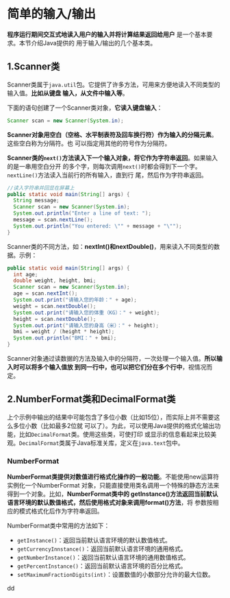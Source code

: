 简单的输入/输出
================================================================================
**程序运行期间交互式地读入用户的输入并将计算结果返回给用户** 是一个基本要求。本节介绍Java提供的
用于输入/输出的几个基本类。

## 1.Scanner类
Scanner类属于`java.util`包。它提供了许多方法，可用来方便地读入不同类型的输入值。**比如从键盘
输入，从文件中输入等**。

下面的语句创建了一个Scanner类对象，**它读入键盘输入**：
```java
Scanner scan = new Scanner(System.in);
```
**Scanner对象用空白（空格、水平制表符及回车换行符）作为输入的分隔元素**。这些空白称为分隔符。也
可以指定用其他的符号作为分隔符。

**Scanner类的`next()`方法读入下一个输入对象，将它作为字符串返回**。如果输入的是一串用空白分开
的多个字，则每次调用`next()`时都会得到下一个字。`nextLine()`方法读入当前行的所有输入，直到行
尾，然后作为字符串返回。
```java
//读入字符串并回显在屏幕上
public static void main(String[] args) {
  String message;
  Scanner scan = new Scanner(System.in);
  System.out.println("Enter a line of text: ");
  message = scan.nextLine();
  System.out.println("You entered: \"" + message + "\"");
}
```
Scanner类的不同方法，如：**nextInt()和nextDouble()**，用来读入不同类型的数据。示例：
```java
public static void main(String[] args) {
  int age;
  double weight, height, bmi;
  Scanner scan = new Scanner(System.in);
  age = scan.nextInt();
  System.out.print("请输入您的年龄：" + age);
  weight = scan.nextDouble();
  System.out.print("请输入您的体重（KG）：" + weight);
  height = scan.nextDouble();
  System.out.print("请输入您的身高（米）：" + height);
  bmi = weight / (height * height);
  System.out.println("BMI：" + bmi);
}
```
Scanner对象通过读数据的方法及输入中的分隔符，一次处理一个输入值。**所以输入时可以将多个输入值放
到同一行中，也可以把它们分在多个行中**，视情况而定。

## 2.NumberFormat类和DecimalFormat类
上个示例中输出的结果中可能包含了多位小数（比如15位），而实际上并不需要这么多位小数（比如最多2位就
可以了）。为此，可以使用Java提供的格式化输出功能，比如`DecimalFormat`类。使用这些类，可使打印
或显示的信息看起来比较美观。`DecimalFormat`类属于Java标准关库，定义在`java.text`包中。

### NumberFormat
**NumberFormat类提供对数值进行格式化操作的一般功能**。不能使用new运算符实例化一个NumberFormat
对象，只能直接使用类名调用一个特殊的静态方法来得到一个对象。比如，**NumberFormat类中的
getInstance()方法返回当前默认语言环境的默认数值格式，然后使用格式对象来调用format()方法**，将
参数按相应的模式格式化后作为字符串返回。

NumberFormat类中常用的方法如下：
+ `getInstance()`：返回当前默认语言环境的默认数值格式。
+ `getCurrencyInnstance()`：返回当前默认语言环境的通用格式。
+ `getNumberInstance()`：返回当前默认语言环境的通用数值格式。
+ `getPercentInstance()`：返回当前默认语言环境的百分比格式。
+ `setMaximumFractionDigits(int)`：设置数值的小数部分允许的最大位数。










































dd
